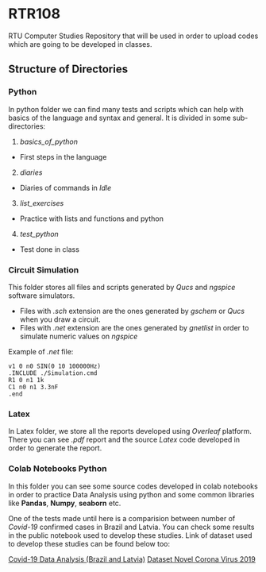 # RTR108
RTU Computer Studies Repository that will be used in order to upload codes which are going to be developed in classes.

## Structure of Directories

### Python

In python folder we can find many tests and scripts which can help with basics of the language and syntax and general. It is divided in some sub-directories:

1. *basics_of_python*
- First steps in the language
2. *diaries*
- Diaries of commands in *Idle*
3. *list_exercises*
- Practice with lists and functions and python
4. *test_python*
- Test done in class

### Circuit Simulation

This folder stores all files and scripts generated by *Qucs* and *ngspice* software simulators.

- Files with *.sch* extension are the ones generated by *gschem* or *Qucs* when you draw a circuit.
- Files with *.net* extension are the ones generated by *gnetlist* in order to simulate numeric values on *ngspice*

Example of *.net* file:
```
v1 0 n0 SIN(0 10 100000Hz)
.INCLUDE ./Simulation.cmd
R1 0 n1 1k
C1 n0 n1 3.3nF
.end
```

### Latex

In Latex folder, we store all the reports developed using *Overleaf* platform. There you can see *.pdf* report and the source *Latex* code developed in order to generate the report.

### Colab Notebooks Python

In this folder you can see some source codes developed in colab notebooks in order to practice Data Analysis using python and some common libraries like **Pandas**, **Numpy**, **seaborn** etc.

One of the tests made until here is a comparision between number of *Covid-19* confirmed cases in Brazil and Latvia.
You can check some results in the public notebook used to develop these studies. Link of dataset used to develop these studies can be found below too:

[Covid-19 Data Analysis (Brazil and Latvia)](https://colab.research.google.com/drive/1Q1Lw2QAG9CylQ28k2Px7B3YrTXQouAXm)
[Dataset Novel Corona Virus 2019](https://www.kaggle.com/sudalairajkumar/novel-corona-virus-2019-dataset/tasks?taskId=508)
